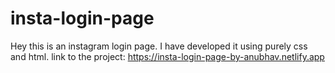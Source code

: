 # insta-login-page
Hey this is an instagram login page. I have developed it using purely css and html.
link to the project: https://insta-login-page-by-anubhav.netlify.app
